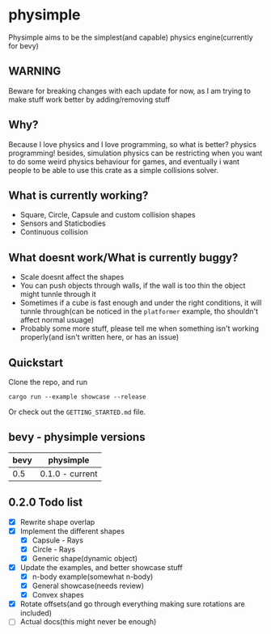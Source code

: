# physimple

Physimple aims to be the simplest(and capable) physics engine(currently for bevy)

## WARNING

Beware for breaking changes with each update for now, as I am trying to make stuff work better by adding/removing stuff

## Why?

Because I love physics and I love programming, so what is better? physics programming!
besides, simulation physics can be restricting when you want to do some weird physics behaviour for games,
and eventually i want people to be able to use this crate as a simple collisions solver.

## What is currently working?

- Square, Circle, Capsule and custom collision shapes
- Sensors and Staticbodies
- Continuous collision

## What doesnt work/What is currently buggy?

- Scale doesnt affect the shapes
- You can push objects through walls, if the wall is too thin the object might tunnle through it
- Sometimes if a cube is fast enough and under the right conditions, it will tunnle through(can be noticed in the `platformer` example, tho shouldn't affect normal usuage)
- Probably some more stuff, please tell me when something isn't working properly(and isn't written here, or has an issue)

## Quickstart

Clone the repo, and run

    cargo run --example showcase --release

Or check out the `GETTING_STARTED.md` file.

## bevy - physimple versions

| bevy | physimple       |
|------|-----------------|
| 0.5  | 0.1.0 - current |

## 0.2.0 Todo list

- [x] Rewrite shape overlap
- [x] Implement the different shapes
  - [x] Capsule - Rays
  - [x] Circle - Rays
  - [x] Generic shape(dynamic object)
- [x] Update the examples, and better showcase stuff
  - [x] n-body example(somewhat n-body)
  - [x] General showcase(needs review)
  - [x] Convex shapes
- [x] Rotate offsets(and go through everything making sure rotations are included)
- [ ] Actual docs(this might never be enough)
